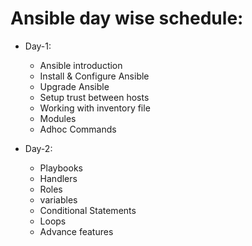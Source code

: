 # Ansible day wise schedule:

- Day-1:
    - Ansible introduction
    - Install & Configure Ansible
    - Upgrade Ansible 
    - Setup trust between hosts 
    - Working with inventory file
    - Modules
    - Adhoc Commands
    
 - Day-2:
    - Playbooks
    - Handlers
    - Roles
    - variables  
    - Conditional Statements 
    - Loops
    - Advance features
